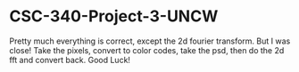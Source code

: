 # CSC-340-Project-3-UNCW
Pretty much everything is correct, except the 2d fourier transform. But I was close! Take the pixels, convert to color codes, take the psd, then do the 2d fft and convert back. Good Luck! 
